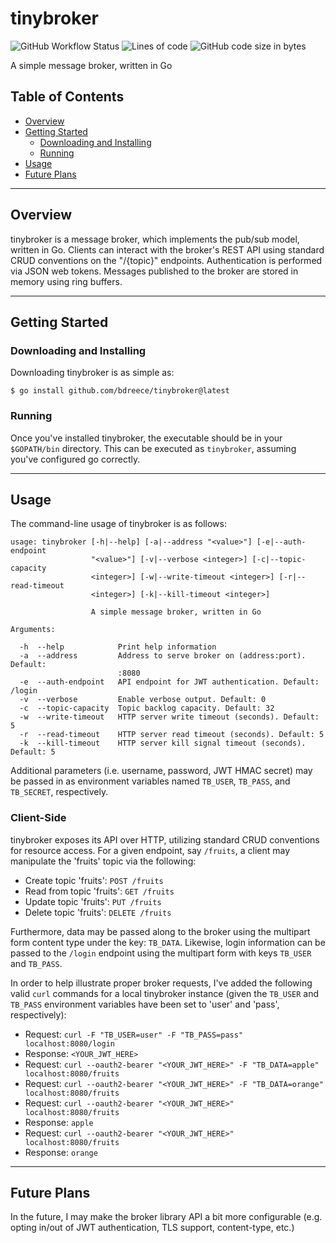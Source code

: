 # tinybroker

![GitHub Workflow Status](https://img.shields.io/github/workflow/status/bdreece/tinybroker/Go)
![Lines of code](https://img.shields.io/tokei/lines/github/bdreece/tinybroker)
![GitHub code size in bytes](https://img.shields.io/github/languages/code-size/bdreece/tinybroker)

A simple message broker, written in Go

## Table of Contents

- [Overview](#overview)
- [Getting Started](#getting-started)
  - [Downloading and Installing](#downloading-and-installing)
  - [Running](#running)
- [Usage](#usage)
- [Future Plans](#future-plans)

---

## Overview

tinybroker is a message broker, which implements the pub/sub model, written in Go. Clients can interact with the broker's REST API using standard CRUD conventions on the "/{topic}" endpoints. Authentication is performed via JSON web tokens. Messages published to the broker are stored in memory using ring buffers.

---

## Getting Started

### Downloading and Installing

Downloading tinybroker is as simple as:

```console
$ go install github.com/bdreece/tinybroker@latest
```

### Running

Once you've installed tinybroker, the executable should be in your `$GOPATH/bin` directory. This can be executed as `tinybroker`, assuming you've configured go correctly.

---

## Usage

The command-line usage of tinybroker is as follows:

```
usage: tinybroker [-h|--help] [-a|--address "<value>"] [-e|--auth-endpoint
                  "<value>"] [-v|--verbose <integer>] [-c|--topic-capacity
                  <integer>] [-w|--write-timeout <integer>] [-r|--read-timeout
                  <integer>] [-k|--kill-timeout <integer>]

                  A simple message broker, written in Go

Arguments:

  -h  --help            Print help information
  -a  --address         Address to serve broker on (address:port). Default:
                        :8080
  -e  --auth-endpoint   API endpoint for JWT authentication. Default: /login
  -v  --verbose         Enable verbose output. Default: 0
  -c  --topic-capacity  Topic backlog capacity. Default: 32
  -w  --write-timeout   HTTP server write timeout (seconds). Default: 5
  -r  --read-timeout    HTTP server read timeout (seconds). Default: 5
  -k  --kill-timeout    HTTP server kill signal timeout (seconds). Default: 5
```

Additional parameters (i.e. username, password, JWT HMAC secret) may be passed in as environment variables named `TB_USER`, `TB_PASS`, and `TB_SECRET`, respectively.

### Client-Side

tinybroker exposes its API over HTTP, utilizing standard CRUD conventions for resource access. For a given endpoint, say `/fruits`, a client may manipulate the 'fruits' topic via the following:

- Create topic 'fruits': `POST /fruits`
- Read from topic 'fruits': `GET /fruits`
- Update topic 'fruits': `PUT /fruits`
- Delete topic 'fruits': `DELETE /fruits`

Furthermore, data may be passed along to the broker using the multipart form content type under the key: `TB_DATA`. Likewise, login information can be passed to the `/login` endpoint using the multipart form with keys `TB_USER` and `TB_PASS`.

In order to help illustrate proper broker requests, I've added the following valid `curl` commands for a local tinybroker instance (given the `TB_USER` and `TB_PASS` environment variables have been set to 'user' and 'pass', respectively):

- Request:  `curl -F "TB_USER=user" -F "TB_PASS=pass" localhost:8080/login`
- Response: `<YOUR_JWT_HERE>`
- Request:  `curl --oauth2-bearer "<YOUR_JWT_HERE>" -F "TB_DATA=apple" localhost:8080/fruits`
- Request:  `curl --oauth2-bearer "<YOUR_JWT_HERE>" -F "TB_DATA=orange" localhost:8080/fruits`
- Request:  `curl --oauth2-bearer "<YOUR_JWT_HERE>" localhost:8080/fruits`
- Response: `apple`
- Request:  `curl --oauth2-bearer "<YOUR_JWT_HERE>" localhost:8080/fruits`
- Response: `orange`

---

## Future Plans

In the future, I may make the broker library API a bit more configurable (e.g. opting in/out of JWT authentication, TLS support, content-type, etc.)

